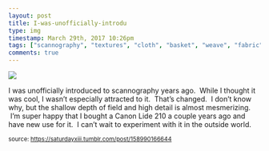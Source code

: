 ```yaml
---
layout: post
title: I-was-unofficially-introdu
type: img
timestamp: March 29th, 2017 10:26pm
tags: ["scannography", "textures", "cloth", "basket", "weave", "fabric", "scanner", "photography"]
comments: true
---
```

<img src="https://saturdayxiii.github.io/media/158990166644.jpg"/>

I was unofficially introduced to scannography years ago.  While I thought it was cool, I wasn’t especially attracted to it.  That’s changed.  I don’t know why, but the shallow depth of field and high detail is almost mesmerizing.  I’m super happy that I bought a Canon Lide 210 a couple years ago and have new use for it.  I can’t wait to experiment with it in the outside world.
 
  
<small>source: https://saturdayxiii.tumblr.com/post/158990166644</small>